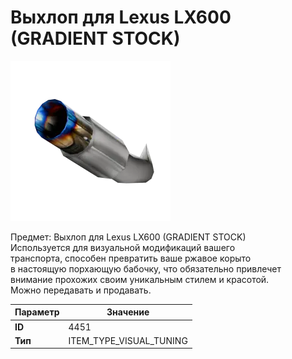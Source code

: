# Выхлоп для Lexus LX600 (GRADIENT STOCK)

![Item Image](../img/4451.webp?raw=true)

Предмет: Выхлоп для Lexus LX600 (GRADIENT STOCK)<br>Используется для визуальной модификаций вашего<br>транспорта, способен превратить ваше ржавое корыто<br>в настоящую порхающую бабочку, что обязательно привлечет<br>внимание прохожих своим уникальным стилем и красотой.<br>Можно передавать и продавать.


| Параметр | Значение |
|----------|----------|
| **ID** | 4451 |
| **Тип** | ITEM_TYPE_VISUAL_TUNING |

